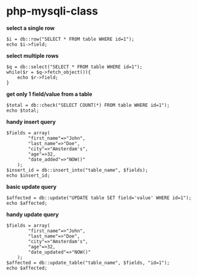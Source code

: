 php-mysqli-class
================

**select a single row**

	$i = db::row("SELECT * FROM table WHERE id=1");
	echo $i->field;


**select multiple rows**

	$q = db::select("SELECT * FROM table WHERE id=1");
	while($r = $q->fetch_object()){
		echo $r->field;
	}

**get only 1 field/value from a table**

	$total = db::check("SELECT COUNT(*) FROM table WHERE id=1");
	echo $total;


**handy insert query**

	$fields = array(
			"first_name"=>"John",
			"last_name"=>"Doe",
			"city"=>"Amsterdam's",
			"age"=>32,
			"date_added"=>"NOW()"
		);
	$insert_id = db::insert_into("table_name", $fields);
	echo $insert_id;


**basic update query**

	$affected = db::update("UPDATE table SET field='value' WHERE id=1");
	echo $affected;


**handy update query**

	$fields = array(
			"first_name"=>"John",
			"last_name"=>"Doe",
			"city"=>"Amsterdam's",
			"age"=>32,
			"date_updated"=>"NOW()"
		);
	$affected = db::update_table("table_name", $fields, "id=1");
	echo $affected;
